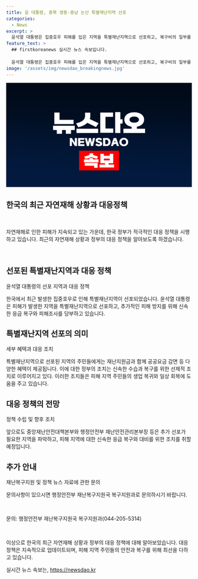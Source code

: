 ```yaml
---
title: 윤 대통령, 충북 영동·충남 논산 특별재난지역 선포
categories:
  - News
excerpt: >
  윤석열 대통령은 집중호우 피해를 입은 지역을 특별재난지역으로 선포하고, 복구비의 일부를 국비로 전환하여 재정 부담을 덜게 했다. 또한, 장마 전선의 재발을 우려해 피해지역에 신속한 복구와 사전 대비태세를 당부했으며, 중앙재난피해합동조사 이전에 특별재난지역을 선포한 이유에 대해 설명했다. 추가로, 호우 피해 주민은 각종 혜택과 지원금을 받게 되며, 계속되는 비상 상황을 고려해 추가 선포도 예상된다.
feature_text: >
  ## firstkoreanews 실시간 뉴스 속보입니다.

  윤석열 대통령은 집중호우 피해를 입은 지역을 특별재난지역으로 선포하고, 복구비의 일부를 국비로 전환하여 재정 부담을 덜게 했다. 또한, 장마 전선의 재발을 우려해 피해지역에 신속한 복구와 사전 대비태세를 당부했으며, 중앙재난피해합동조사 이전에 특별재난지역을 선포한 이유에 대해 설명했다. 추가로, 호우 피해 주민은 각종 혜택과 지원금을 받게 되며, 계속되는 비상 상황을 고려해 추가 선포도 예상된다.
image: '/assets/img/newsdao_breakingnews.jpg'
---
```


<p><img src="/assets/img/newsdao_breakingnews.jpg" alt="firstkoreanews 속보" /></p>

<h2 data-ke-size="size26">한국의 최근 자연재해 상황과 대응정책</h2>

<p data-ke-size="size16">&nbsp;</p>

<p>자연재해로 인한 피해가 지속되고 있는 가운데, 한국 정부가 적극적인 대응 정책을 시행하고 있습니다. 최근의 자연재해 상황과 정부의 대응 정책을 알아보도록 하겠습니다.</p>

<p data-ke-size="size16">&nbsp;</p>

<h2 data-ke-size="size24">선포된 특별재난지역과 대응 정책</h2>

<p data-ke-size="size16">윤석열 대통령의 선포 지역과 대응 정책</p>

<p>한국에서 최근 발생한 집중호우로 인해 특별재난지역이 선포되었습니다. 윤석열 대통령은 피해가 발생한 지역을 특별재난지역으로 선포하고, 추가적인 피해 방지를 위해 신속한 응급 복구와 피해조사를 당부하고 있습니다.</p>

<h2 data-ke-size="size24">특별재난지역 선포의 의미</h2>

<p data-ke-size="size16">세부 혜택과 대응 조치</p>

<p>특별재난지역으로 선포된 지역의 주민들에게는 재난지원금과 함께 공공요금 감면 등 다양한 혜택이 제공됩니다. 이에 대한 정부의 조치는 신속한 수습과 복구를 위한 선제적 조치로 이루어지고 있다.
이러한 조치들은 피해 지역 주민들의 생업 복귀와 일상 회복에 도움을 주고 있습니다.</p>

<h2 data-ke-size="size24">대응 정책의 전망</h2>

<p data-ke-size="size16">정책 수립 및 향후 조치</p>

<p>앞으로도 중앙재난안전대책본부와 행정안전부 재난안전관리본부장 등은 추가 선포가 필요한 지역을 파악하고, 피해 지역에 대한 신속한 응급 복구와 대비를 위한 조치를 취할 예정입니다.</p>

<h2 data-ke-size="size24">추가 안내</h2>

<p data-ke-size="size16">재난복구지원 및 정책 뉴스 자료에 관한 문의</p>

<p>문의사항이 있으시면 행정안전부 재난복구지원국 복구지원과로 문의하시기 바랍니다.</p>

<p data-ke-size="size16">&nbsp;</p>

<p>문의: 행정안전부 재난복구지원국 복구지원과(044-205-5314)</p>

<p data-ke-size="size16">&nbsp;</p>

<p>이상으로 한국의 최근 자연재해 상황과 정부의 대응 정책에 대해 알아보았습니다. 대응 정책은 지속적으로 업데이트되며, 피해 지역 주민들의 안전과 복구를 위해 최선을 다하고 있습니다.</p>
실시간 뉴스 속보는, <a href="https://newsdao.kr" rel="dofollow">https://newsdao.kr</a>


